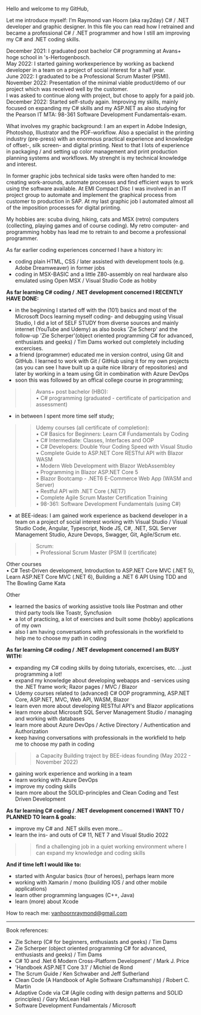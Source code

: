 Hello and welcome to my GitHub,

Let me introduce myself: I’m Raymond van Hoorn (aka ray2day) C# / .NET developer and graphic designer. In this file you can read how I retrained and became a professional C# / .NET programmer and how I still am improving my C# and .NET coding skills.

December 2021: I graduated post bachelor C# programming at Avans+ hoge school in 's-Hertogenbosch.<br/>
May 2022: I started gaining workexperience by working as backend developer in a team on a project of social interest for a half year.<br/>
June 2022: I graduated to be a Professional Scrum Master (PSMI).<br/>
November 2022: Presentation of the minimal viable product/demo of our project which was received well by the customer.<br/>
  I was asked to continue along with project, but chose to apply for a paid job.<br/>
December 2022: Started self-study again. Improving my skills, mainly focused on expanding my C# skills and my ASP.NET
as also studying for the Pearson IT MTA: 98-361 Software Development Fundamentals-exam.

What involves my graphic background: I am an expert in Adobe Indesign, Photoshop, Illustrator and the PDF-workflow. Also a specialist in the printing industry (pre-press) with an enormous practical experience and knowledge of offset-, silk screen- and digital printing. Next to that I lots of experience in packaging / and setting up color management and print production planning systems and workflows. My strenght is my technical knowledge and interest.

In former graphic jobs technical side tasks were often handed to me: creating work-arounds, automate processes and find efficient ways to work using the software available. At EMI Compact Disc I was involved in an IT project group to automate and implement the graphical process from customer to production in SAP. At my last graphic job I automated almost all of the imposition processes for digital printing. 

My hobbies are: scuba diving, hiking, cats and MSX (retro) computers (collecting, playing games and of course coding). My retro computer- and programming hobby has lead me to retrain to and become a professional programmer.



As far earlier coding experiences concerned I have a history in:
- coding plain HTML, CSS / later assisted with development tools (e.g. Adobe Dreamweaver) in former jobs
- coding in MSX-BASIC and a little Z80-assembly on real hardware also emulated using Open MSX / Visual Studio Code as hobby



**As far learning C# coding / .NET development concerned I RECENTLY HAVE DONE:**
- in the beginning I started off with the (101) basics and most of the Microsoft Docs learning myself coding- and debugging using Visual Studio, I did a lot of SELF STUDY from diverse sources and mainly internet (YouTube and Udemy) as also books 'Zie Scherp' and the follow-up 'Zie Scherper'(object oriented programming C# for advanced, enthusiasts and geeks) / Tim Dams worked out completely including excercises.
- a friend (programmer) educated me in version control, using Git and GitHub. I learned to work with Git / GitHub using it for my own projects (as you can see I have built up a quite nice library of repositories) and later by working in a team using Git in combination with Azure DevOps
- soon this was followed by an offical college course in programming;
>> Avans+ post bachelor (HBO):</BR>
• C# programming (graduated - certificate of participation and assessment)
- in between I spent more time self study;
>> Udemy courses (all certificate of completion):</BR>
• C# Basics for Beginners: Learn C# Fundamentals by Coding</BR>
• C# Intermediate: Classes, Interfaces and OOP</BR>
• C# Developers: Double Your Coding Speed with Visual Studio</BR>
• Complete Guide to ASP.NET Core RESTful API with Blazor WASM</BR>
• Modern Web Development with Blazor WebAssembley</BR>
• Programming in Blazor ASP.NET Core 5</BR>
• Blazor Bootcamp - .NET6 E-Commerce Web App (WASM and Server)</BR>
• Restful API with .NET Core (.NET7)</BR>
• Complete Agile Scrum Master Certification Training</BR>
• 98-361: Software Development Fundamentals (using C#)</P>

- at BEE-ideas: I am gained work experience as backend developer in a team on a project of social interest working with Visual Studio / Visual Studio Code, Angular, Typescript, Node JS, C#, .NET, SQL Server Management Studio, Azure Devops, Swagger, Git, Agile/Scrum etc.</BR>
>> Scrum:</BR>
• Professional Scrum Master (PSM I) (certificate)</P>

Other courses</BR>
• C# Test-Driven development, Introduction to ASP.NET Core MVC (.NET 5), Learn ASP.NET Core MVC (.NET 6), Building a .NET 6 API Using TDD and The Bowling Game Kata</P>

Other
- learned the basics of working assistive tools like Postman and other third party tools like Toastr, Syncfusion
- a lot of practicing, a lot of exercises and built some (hobby) applications of my own
- also I am having conversations with professionals in the workfield to help me to choose my path in coding


**As far learning C# coding / .NET development concerned I am BUSY WITH:**
- expanding my C# coding skills by doing tutorials, excercises, etc. ...just programming a lot!</BR>
- expand my knowledge about developing webapps and -services using the .NET frame work; Razor pages / MVC / Blazor
- Udemy courses related to (advanced) C# OOP programming, ASP.NET Core, ASP.NET, MVC, Web API, WASM, Blazor
- learn even more about developing RESTful API's and Blazor applications
- learn more about Microsoft SQL Server Management Studio / managing and working with databases
- learn more about Azure DevOps / Active Directory / Authentication and Authorization
- keep having conversations with professionals in the workfield to help me to choose my path in coding

>> a Capacity Building traject by BEE-ideas founding (May 2022 - November 2022)

- gaining work experience and working in a team
- learn working with Azure DevOps
- improve my coding skills
- learn more about the SOLID-principles and Clean Coding and Test Driven Development


**As far learning C# coding / .NET development concerned I WANT TO / PLANNED TO learn & goals:**
- improve my C# and .NET skills even more...
- learn the ins- and outs of C# 11, NET 7 and Visual Studio 2022

>> find a challenging job in a quiet working environment where I can expand my knowledge and coding skills


**And if time left I would like to:**
- started with Angular basics (tour of heroes), perhaps learn more
- working with Xamarin / mono (building IOS / and other mobile applications)
- learn other programming languages (C++, Java)
- learn (more) about Xcode


How to reach me:
vanhoornraymond@gmail.com

- - - 

Book references:
- Zie Scherp (C# for beginners, enthusiasts and geeks) / Tim Dams 
- Zie Scherper (object oriented programming C# for advanced, enthusiasts and geeks) / Tim Dams 
- C# 10 and .Net 6 Modern Cross-Platform Development' / Mark J. Price
- 'Handboek ASP.NET Core 3.1' / Michiel de Rond
- The Scrum Guide / Ken Schwaber and Jeff Sutherland
- Clean Code (A Handbook of Agile Software Craftsmanship) / Robert C. Martin
- Adaptive Code via C# (Agile coding with design patterns and SOLID principles) / Gary McLean Hall
- Software Development Fundamentals / Microsoft
